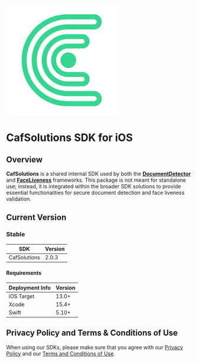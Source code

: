 ![Caf](https://github.com/combateafraude/iOS/raw/main/images/caf_icon.png)

# CafSolutions SDK for iOS

## Overview

**CafSolutions** is a shared internal SDK used by both the [**DocumentDetector**](https://github.com/combateafraude/DocumentDetector) and [**FaceLiveness**](https://github.com/combateafraude/FaceLiveness) frameworks. This package is not meant for standalone use; instead, it is integrated within the broader SDK solutions to provide essential functionalities for secure document detection and face liveness validation.

## Current Version

### Stable

| SDK            | Version |
| -------------- |---------|
| CafSolutions   | 2.0.3   |

#### Requirements

| Deployment Info | Version       |
| --------------- | ------------- |
| iOS Target      | 13.0+         |
| Xcode           | 15.4+         |
| Swift           | 5.10+         |

## Privacy Policy and Terms & Conditions of Use

When using our SDKs, please make sure that you agree with our [Privacy Policy](https://en.caf.io/politicas/politicas-de-privacidade) and our [Terms and Conditions of Use](https://en.caf.io/politicas/termos-e-condicoes-de-uso).
